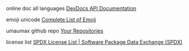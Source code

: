 online doc all languages
[DevDocs API Documentation]( https://devdocs.io/ )

emoji unicode
[Complete List of Emoji]( http://www.fileformat.info/info/emoji/list.htm )

umaumax github repo
[Your Repositories]( https://github.com/umaumax?tab=repositories )

license list
[SPDX License List \| Software Package Data Exchange \(SPDX\)]( https://spdx.org/licenses/ )

